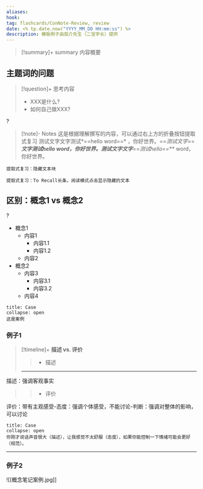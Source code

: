 ```yaml
---
aliases: 
hook: 
tag: flashcards/ConNote-Review, review
date: <% tp.date.now("YYYY_MM_DD HH:mm:ss") %>
description: 模板例子由孤介先生（二宝学长）提供
---
```


> [!summary]+ summary
> 内容概要

## 主题词的问题
> [!question]+ 思考内容
> - XXX是什么?
> - 如何自己做XXX?

?
> [!note]- Notes
> 这是根据理解撰写的内容，可以通过右上方的折叠按钮提取式复习
> 测试文字文字测试*==hello word==* ，你好世界。**==测试文字==**文字测试hello word，你好世界。测试文字文字***==测试hello==***  word，你好世界。
```ad-hibox
提取式复习：隐藏文本块
```
```note-cloze
提取式复习：To Recall长条，阅读模式点击显示隐藏的文本
```

## 区别：概念1 vs 概念2
?
- 概念1
	- 内容1
		- 内容1.1
		- 内容1.2
	- 内容2
- 概念2
	- 内容3
		- 内容3.1
		- 内容3.2
	- 内容4
```ad-note
title: Case
collapse: open
这是案例
```

### 例子1
> [!timeline]+  **描述 vs. 评价**
>>- 描述
> ---
描述：强调客观事实
>>- 评价
>
评价：带有主观感受-态度：强调个体感受，不能讨论-判断：强调对整体的影响，可以讨论 
```ad-note
title: Case
collapse: open
你刚才说话声音很大（描述），让我感觉不太舒服（态度），如果你能控制一下情绪可能会更好（规范）。
```

---
### 例子2
![[概念笔记案例.jpg]]